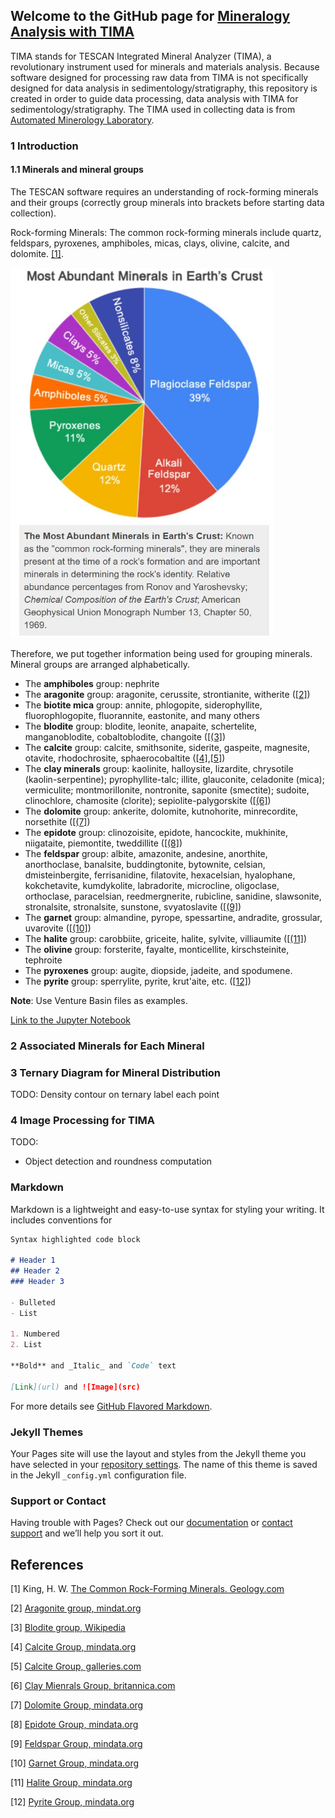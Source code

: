 ## Welcome to the GitHub page for [Mineralogy Analysis with TIMA](https://hangdeng.github.io/TIMA_for_Sedimentology/)

TIMA stands for TESCAN Integrated Mineral Analyzer (TIMA), a revolutionary instrument used for minerals and materials analysis. Because software designed for processing raw data from TIMA is not specifically designed for data analysis in sedimentology/stratigraphy, this repository is created in order to guide data processing, data analysis with TIMA for sedimentology/stratigraphy. The TIMA used in collecting data is from [Automated Minerology Laboratory](https://geology.mines.edu/laboratories/automated-mineralogy-laboratory/).

### 1 Introduction

#### 1.1 Minerals and mineral groups

The TESCAN software requires an understanding of rock-forming minerals and their groups (correctly group minerals into brackets before starting data collection).

Rock-forming Minerals: The common rock-forming minerals include quartz, feldspars, pyroxenes, amphiboles, micas, clays, olivine, calcite, and dolomite. [[1]](#1).

<p align="left">
  <img src="https://github.com/hangdeng/TIMA_for_Sedimentology/blob/master/ref_images/most_abundant_minerals_earth_crust.JPG" width="420">
 </p>

Therefore, we put together information being used for grouping minerals. Mineral groups are arranged alphabetically.

- The **amphiboles** group: nephrite
- The **aragonite** group: aragonite, cerussite, strontianite, witherite ([[2]](#2))
- The **biotite mica** group: annite, phlogopite, siderophyllite, fluorophlogopite, fluorannite, eastonite, and many others
- The **blodite** group: blodite, leonite, anapaite, schertelite, manganoblodite, cobaltoblodite, changoite ([[(3]](#3))
- The **calcite** group: calcite, smithsonite, siderite, gaspeite, magnesite, otavite, rhodochrosite, sphaerocobaltite ([[4]](#4),[[5]](#5))
- The **clay minerals** group: kaolinite, halloysite, lizardite, chrysotile (kaolin-serpentine); pyrophyllite-talc; illite, glauconite, celadonite (mica); vermiculite; montmorillonite, nontronite, saponite (smectite); sudoite, clinochlore, chamosite (clorite); sepiolite-palygorskite ([[(6]](#6))
- The **dolomite** group: ankerite, dolomite, kutnohorite, minrecordite, norsethite ([[(7]](#7))
- The **epidote** group: clinozoisite, epidote, hancockite, mukhinite, niigataite, piemontite, tweddillite ([[(8]](#8))
- The **feldspar** group: albite, amazonite, andesine, anorthite, anorthoclase, banalsite, buddingtonite, bytownite, celsian, dmisteinbergite, ferrisanidine, filatovite, hexacelsian, hyalophane, kokchetavite, kumdykolite, labradorite, microcline, oligoclase, orthoclase, paracelsian, reedmergnerite, rubicline, sanidine, slawsonite, stronalsite, stronalsite, sunstone, svyatoslavite ([[(9]](#9))
- The **garnet** group: almandine, pyrope, spessartine, andradite, grossular, uvarovite ([[(10]](#10))
- The **halite** group: carobbiite, griceite, halite, sylvite, villiaumite ([[(11]](#11))
- The **olivine** group: forsterite, fayalte, monticellite, kirschsteinite, tephroite
- The **pyroxenes** group: augite, diopside, jadeite, and spodumene.
- The **pyrite** group: sperrylite, pyrite, krut'aite, etc. ([[12]](#12))

**Note**: Use Venture Basin files as examples.

[Link to the Jupyter Notebook](https://github.com/hangdeng/TIMA_for_Sedimentology/blob/master/TIMA_Scratch.ipynb)

### 2 Associated Minerals for Each Mineral

### 3 Ternary Diagram for Mineral Distribution
TODO:
Density contour on ternary 
label each point
### 4 Image Processing for TIMA
TODO:
- Object detection and roundness computation

### Markdown

Markdown is a lightweight and easy-to-use syntax for styling your writing. It includes conventions for

```markdown
Syntax highlighted code block

# Header 1
## Header 2
### Header 3

- Bulleted
- List

1. Numbered
2. List

**Bold** and _Italic_ and `Code` text

[Link](url) and ![Image](src)
```

For more details see [GitHub Flavored Markdown](https://guides.github.com/features/mastering-markdown/).

### Jekyll Themes

Your Pages site will use the layout and styles from the Jekyll theme you have selected in your [repository settings](https://github.com/hangdeng/TIMA_for_Sedimentology/settings). The name of this theme is saved in the Jekyll `_config.yml` configuration file.

### Support or Contact

Having trouble with Pages? Check out our [documentation](https://help.github.com/categories/github-pages-basics/) or [contact support](https://github.com/contact) and we’ll help you sort it out.

## References
<a id="1">[1]</a> 
King, H. W. 
[The Common Rock-Forming Minerals. 
Geology.com](https://geology.com/minerals/rock-forming-minerals/)

<a id="2">[2]</a> 
[Aragonite group, mindat.org](https://www.mindat.org/min-29269.html)

<a id="3">[3]</a> 
[Blodite group, Wikipedia](https://en.wikipedia.org/wiki/Blodite_group)

<a id="4">[4]</a> 
[Calcite Group, mindata.org](https://www.mindat.org/min-29161.html)

<a id="5">[5]</a> 
[Calcite Group, galleries.com](http://www.galleries.com/minerals/carbonat/calcite.htm)

<a id="6">[6]</a> 
[Clay Mienrals Group, britannica.com](https://www.britannica.com/science/clay-mineral)

<a id="7">[7]</a> 
[Dolomite Group, mindata.org](https://www.mindat.org/min-29288.html)

<a id="8">[8]</a> 
[Epidote Group, mindata.org](https://www.mindat.org/min-46234.html)

<a id="9">[9]</a> 
[Feldspar Group, mindata.org](https://www.mindat.org/min-1624.html)

<a id="10">[10]</a> 
[Garnet Group, mindata.org](https://www.mindat.org/min-10272.html)

<a id="11">[11]</a> 
[Halite Group, mindata.org](https://www.mindat.org/min-47992.html)

<a id="12">[12]</a> 
[Pyrite Group, mindata.org](https://www.mindat.org/min-9258.html)
